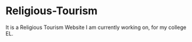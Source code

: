 # Religious-Tourism
It is a Religious Tourism Website I am currently working on, for my college EL.
